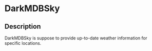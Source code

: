 # DarkMDBSky

## Description

DarkMDBSky is suppose to provide up-to-date weather information for specific locations. 

